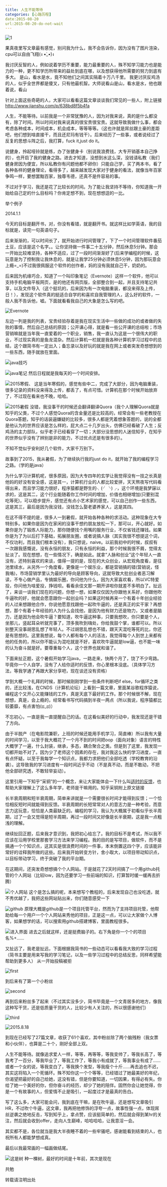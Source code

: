 ```yaml
---
title: 人生不能等待
categories: [心路历程]
date:2015-08-20
url:2015-08-20-do-not-wait
---
```


![1][1]

果真夜里写文章最有感觉，别问我为什么，我不会告诉你，因为没有了图片渲染，cpu可以自由飞翔(ง •̀_•́)ง

 我讨厌反智的人，例如说着学历不重要，能力最重要的人，殊不知学习能力也是能力的一种，更不知学历所带来的益处到底在哪，以及想获得他所需要的努力到底有多大。
是山，看水是水，竟不知他们之间其实隔着十万八千里。
 我更讨厌反鸡汤的人，似乎全世界都是傻叉，只有他最机智。大师说看山是山，看水是水，他也跟着说，看山

针对上面这些奇葩的人，大家可以看看这篇文章谈谈我们常见的一些人，附上链接
http://www.jianshu.com/p/638bd8f5b4fa
    
人生，不能等待。以前我是一个非常犹豫的人，因为对我来说，真的是什么都没有，除了时间。所以时间对我来说真的很宝贵很宝贵。这就导致我做什么事，都会考虑各种成本，时间成本，机会成本，等等等等。（这也许就是屌丝跟土豪的差距吧，他们想到啥直接干，而且还尼玛有钱干）。后来经历了一些事，或者说经过了反复的思想斗阵之后，我打算，fuck it,just do it。

 说健身，拎起哑铃就是练，办了张健身卡（别说我浪费钱，大专开销基本自己挣的），也开启了我的健身之路。进去才知道，没想到水这么深，没钱请私教（我们健身房因为便宜，所以私教你有问题他都不卵你）只能自己学，买了两本书，看了各种各样的健身理论，看得多了，越来越发现大家对于健身的看法，就像当年百家争鸣一样，要想罢黜百家，独尊韦德，还真不是件容易的事。

 不过对于学习，我还是花了比较长的时间。为了能让我坚持不等待，你知道我一开始给自己定的什么目标吗？你肯定想不到，现在想想逗的一比。

举个例子

2014.1.1

今天的目标是翻开书，对，你没有看错，就是翻开书。就这样比如学英语，我的目标就是，读完一句英语句子。

 后来渐渐的，可以时间长了，就开始进行时间管理了，下了一个时间管理软件番茄土豆，应该是这个名字。。让你坚持做一件事二十五分钟，然后休息5分钟。那会一开始比较难坚持，各种不适应，过了一段时间渐渐好了(后来学编程的时候，这玩意是为了控制我让我休息的，就是让我学25分钟必须休息5分钟，因为那玩意会上瘾=_=)不过我很佩服这个软件的创作者，妈的没有我就自己干，奶奶的。

 后来因为机缘巧合，知道了一个叫印象笔记（Evernote）这样一个软件，他可以支持手机电脑平板网页，是的他还有网页版，全部整合到一起，并且支持笔记共享，以及文件导入（这个挺坑的，后来因为有一次电脑重装，都没来得及上传，日！），发现这个软件真的挺适合自学的和喜欢自我管理的人，这么好的软件，一般人我不告诉他，嘘。下面就看看我自己的大象是怎么写的吧。


![Evernote][2]

左边一列是我的列表，宝贵经验存着是我在现实生活中一些做的成功的或者做的失败的事情，然后自己总结的原因；公开课心得，就是看一些公开课的总结啦；市场营销嘛就是当年我一直爱着的一个职业，销售，我一直认为这是一个很伟大的职业，不过现实真的是鱼龙混杂。然后计算机一栏就是我各种计算机学习过程中的总结，这个跟简书有一定出入；备忘录以及好玩的就是我在网上或者突发奇想想到的一些东西，随手就放在里面。


![java技巧][3]





![java笔记][4]
然后日程就是我每天的一个时间安排。




![2015寒假、][5]
这是当年寒假的，感觉有些中二，完成了大部分，因为电脑重装，很多记录的资料没来得及上传，都丢了，有点可惜。计算机在那个时候开始放弃了，不过现在看来也不晚，哈哈。




![2015暑假][6]
没错，我没事干的时候还会翻译翻译Quora（我个人理解Quora就是知乎的父类，不过个人感觉Quora的含金量还是比较高的，经常会有一些老教授在Quora答题，知乎的话装逼嫌疑的比较多，很多人都是凭着想象答题的，说的全都是他认为的世界应该是怎么样的，屁大点二十几岁出头，仿佛已经看破了人生；反鸡汤的主力部队，似乎老子已经看穿了一切；大部分没思想的人迷信知乎，在知乎的世界似乎没有了辨别是非的能力，不过优点还是有很多的）。

不知不觉似乎安利好几个软件，大家千万别下。

故事到了2015，我从暑假，为了继续执行我的just do it，就开始了我的编程学习之路。（学的是java）

为什么学习计算机呢，很多原因，因为大专四年的玄学让我觉得没有一技之长真是他妈的好没有安全感，这是其一，计算机行业的人都比较爱拼，天天熬夜写代码看得出来，而且学习能力很好，程序猿都是野生的╮(╯╰)╭，这个环境是我梦寐以求的，这是其二，这个行业能随着你工作时间的增加，价值也相继增加(只要别混吃等死)，可以稳步提升，感觉还有点小艺术家的感觉，可以自己创作一些东西，这是其三，最后是因为我没钱，没钱怎么娶老婆养家人，这是其四。

在这不得不提的是，很多人一到暑假，就开始各种各种的求活动。这种现象在大专特别多。如果你是因为在家闲的没事干想约朋友放松一下，那可以，开心就好。如果你是为了锻炼人际能力，那你随便找个用嘴的服务行业，不仅省钱还赚钱。如果你是为了为以后打下基础，拓展朋友圈，或者说搞人脉（其实我很不想提这个词，不仅功利，而且我们根本没有），我只想说，naive。以前我初中的时候，叔叔有一次跟我感慨说，没有永恒的朋友，只有永恒的利益，那个时候我很不屑，觉得太扯淡了。现在想想，在一些情况下，确是如此。就拿“人脉和创业”这个年轻人一直没有，还特别喜欢的来谈，值得一提的是，现在的大众创业，从宏观角度看，是往池里续水，从另外一个角度看，更像是一个娱乐业，都是营销搞的错(营销说，怪我咯)，市场营销学里认为最好的导向是顾客导向，这就导致大批创业者恶习解读，不专心做产品，专搞娱乐圈，你问他为什么，因为大家喜欢看，所以VC特爱投，你问他为啥爱投，挣钱呗。看看余佳文那一期开讲啦你就差不多明白了。扯远了，来谈一谈我们现在的问题，你想一想，如果仅仅因为你跟他关系好，你跟他吹牛逼吹的好，他就会愿意跟你一起创业吗？如果这时候再来一个有着十年创业经验的人过来想跟他合作，你说他愿意找跟他一起吹牛逼的，还是真正的实干家？再想想，那个有着十年经验的人为什么会找他，是因为他有财力还是物力，又或者是脑力，还是因为他会吹牛逼？要知道，吹牛逼这种事，只要我想吹，你只要是个人，坐那儿，竖起耳朵听就完事了，顶多我吹到嗨处，你给我鼓个掌，谁都可以。所以别整天没事胡思乱想了年轻人。不过胡思乱想也不错，跟天天混吃等死的比，你还是有思想的。这里我想说，每个人都有每个人的活法，我觉得每个人到世上来都有他的任务的，所以你不能认为混吃就是不好，喜欢吹牛逼就是low逼，也不能一味的认为奋斗就是好。要尊重每个人，这个世界也就和谐了。

下面来扯正题，这个暑假开始学习java，一路走来，快两个月了，饶了不少弯路。毕竟你一个人自学，没有了人给你适时的反馈，你心里根本没底。（具体学习方法，等我学通了再跟大家分享吧，现在谈还没有资格）

学到大概一个礼拜的时候，那时候刚刚学到一些条件判断吧if else，for循环之类的，还比较浅，在CNDS（计算机论坛）上看到一篇文章，里面某谷歌程序猿说，编程这个又开心又能赚钱的工作，真是天底下最好的工作。那个时候很不解，现在想想，真是，会上瘾的，经常看书写代码搞到半夜一两点（所以我说，程序猿都比较萎靡，有点害怕(ಥ_ಥ)）

不忘初心，一直是我一直提醒自己的话。在这看似美好的行动中，我发现还是干错了方向。

由于半脱产（在电影院兼职，上班的时候还能用手机学习，简直棒）所以我有大量的时间学习，以至于我大概花了一个月不到的时间把oop（面向对象）语言的特性大概学了一遍，什么封装，继承，多态，耦合聚合之类。但是到了这里，我发现一切都开始不对了。因为少了老师这个因素的存在，我对我这么快的学习进度，一直有点怀疑。以至于我每学一个知识点，我都力求把他们全部吃透（学校教育的沿袭）。这导致我的学习进度有一段时间近乎不动（不是真不动，而是不敢动，不把他全部研究透，不敢轻举妄动）。

这里引用一下知乎“采铜”的一个概念，来让大家能体会一下什么叫[适时的反馈][7]，也帮助大家理解上了这么多年学，老师是干嘛用的。知乎采铜附上原文链接


长半衰周期和短半衰周期，简单来讲就是一个需要很长时间才能得到反馈；一个恰恰相反短时间就能得到反馈。半衰周期的长短常常对人的意志力是一种考验，而意志力这玩意，恰恰是人类最缺乏的。编程的学习，我认为大概属于初看似乎长半周期，过了一会又觉得是短半周期，再过一段时间又好像是长半衰期，这是我一点粗浅的理解。

继续扯回正题，后来我才意识到，我把初心给忘了。我的目标不是考试，所以我不应该在沿用学校里那套学习方法来学习编程。我的目的是写项目，做软件，而不是搞通一个个知识点，这其实是很浪费时间的一件事，本末倒置这四个字，应该能非常好的诠释我所做的这些。后来我开始转变方针，舍小取大，以项目带动知识点，以目标带动学习，终于突破了我的平台期。

在这期间，还突发奇想想搞个个人网站。于是就花了2天时间搞了一个用github托管的个人网站（比较low，因为还要学习一些前端的知识，打算暂时缓一缓再去折腾）


![个人网站][8]
这个是怎么搞的呢，本来想写个教程的，后来发现自己也没吃透，就不秀优越了，我把这些网站贴出来，你们随意感受一下




![github][9]
原理大概是github是一个项目托管平台，然而为了支持项目托管，他帮助给每一个用户一个个人网站来秀他的项目，正是这一点，可以让大家做个人博客，如果想学的话，可以搜索用github搭建博客，里面教程很多。




![进入界面][10]
进去之后就这样，还是挺费脑子的。右下角是你一个个的项目名%+……

又扯远了，我老是扯远，下面根据我简书的一些动态可以看看我大致的学习过程
（简书主要是用来写我的学习笔记，以及一些学习过程中的总结反思，同样希望能帮助到更多人）
从一开始投稿被拒


![first][11]


到后来有了第一个小粉丝


![second][12]


再到后来粉丝多了起来（不过其实没多少，简书毕竟是一个文青居多的地方，像我这种写干货，还是低质量干货的人，比较少有人关注的，所以很感谢他们）


![third][13]



![2015.8.18][14]


到现在已经写了27篇文章，收获了61个喜欢，其中粉丝除了两个脑残粉（我女票和小伙伴），也算是二十个，刚好全部上双。

人生不能等待。就像追求爱人一样，等等，再等等，等我变帅了，等我长高了，等我考了一百分，等我毕业了，等我工作了，等我小有成就了，等我事业有成了……或者一个女的说，等我变白了，等我换个发型，等我瘦个十斤……再去追也不迟，其实这将陷入一个死循环。殊不知你这一个个等等，已经错过了她最美好的年纪，你渴望把最好的自己给她，这没有错，但是你要知道，一切因果，有得必有失。你给了她一个美好的你，但你奋斗的经历，却少了她的陪伴。固然你会让她觉得，你是一个有故事的人，但爱情不止是吸引，一起度过才是最真的告白。

写了这么多，大家可能会问，我到底在干嘛，是在吹牛逼，还是想写文章吸引HR，不过吹个牛逼，这文章，我再把他修饰的浮夸一点，故事性强一点，体现屌丝逆袭之绝地反击，写到知乎上，拿点赞，应该挺简单的，然后就会得到某hr的关注，然后就会收到offer，走向人生巅峰，哈哈哈哈，让我意淫一会。

其实都不是，各位就当是我大半夜睡不着的一些牢骚吧，感谢能看到结束的人，也祝所有人都能梦想成真。

最后以我最常画的一幅画做结尾。




![这是树][15]
种一棵树，最好的时间是十年前，其次是现在

共勉

转载请注明出处


  [1]: http://7xqo7w.com1.z0.glb.clouddn.com/don-wait1.jpg
  [2]: http://7xqo7w.com1.z0.glb.clouddn.com/don-wait2.png
  [3]:http://7xqo7w.com1.z0.glb.clouddn.com/don-wait3.png
  [4]: http://7xqo7w.com1.z0.glb.clouddn.com/don-wait4.png
  [5]: http://7xqo7w.com1.z0.glb.clouddn.com/don-wait5.png
  [6]: http://7xqo7w.com1.z0.glb.clouddn.com/don-wait6.png
  [7]: http://7xqo7w.com1.z0.glb.clouddn.com/don-wait7.png
  [8]: http://7xqo7w.com1.z0.glb.clouddn.com/don-wait8.png
  [9]: http://7xqo7w.com1.z0.glb.clouddn.com/don-wait9.png
  [10]: http://7xqo7w.com1.z0.glb.clouddn.com/don-wait10.png
  [11]: http://7xqo7w.com1.z0.glb.clouddn.com/don-wait11.png
  [12]: http://7xqo7w.com1.z0.glb.clouddn.com/don-wait12.png
  [13]: http://7xqo7w.com1.z0.glb.clouddn.com/don-wait13.png
  [14]: http://7xqo7w.com1.z0.glb.clouddn.com/don-wait14.png
  [15]: http://7xqo7w.com1.z0.glb.clouddn.com/don-wait15.jpg